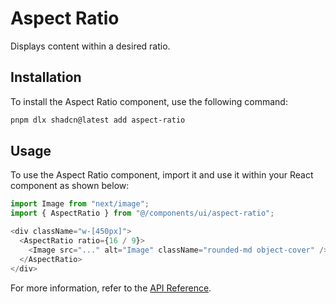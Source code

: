 # Aspect Ratio

Displays content within a desired ratio.

## Installation

To install the Aspect Ratio component, use the following command:

```bash
pnpm dlx shadcn@latest add aspect-ratio
```

## Usage

To use the Aspect Ratio component, import it and use it within your React component as shown below:

```javascript
import Image from "next/image";
import { AspectRatio } from "@/components/ui/aspect-ratio";

<div className="w-[450px]">
  <AspectRatio ratio={16 / 9}>
    <Image src="..." alt="Image" className="rounded-md object-cover" />
  </AspectRatio>
</div>
```

For more information, refer to the [API Reference](https://www.radix-ui.com/docs/primitives/components/aspect-ratio#api-reference).